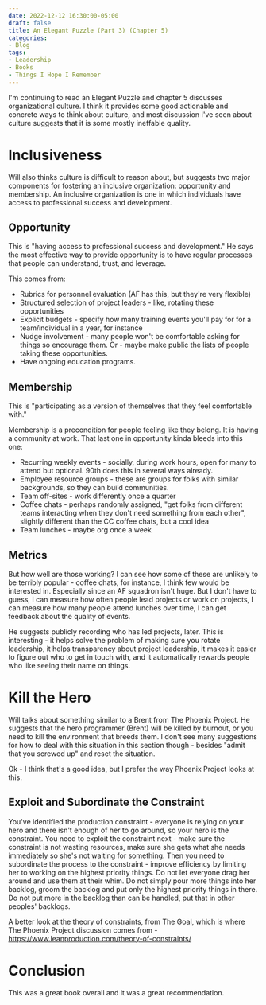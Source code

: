 ```yaml
---
date: 2022-12-12 16:30:00-05:00
draft: false
title: An Elegant Puzzle (Part 3) (Chapter 5)
categories:
- Blog
tags:
- Leadership
- Books
- Things I Hope I Remember
---
```


I'm continuing to read an Elegant Puzzle and chapter 5 discusses organizational culture.  I think it provides some good actionable and concrete ways to think about culture, and most discussion I've seen about culture suggests that it is some mostly ineffable quality.

# Inclusiveness

Will also thinks culture is difficult to reason about, but suggests two major components for fostering an inclusive organization: opportunity and membership.  An inclusive organization is one in which individuals have access to professional success and development.

## Opportunity

This is "having access to professional success and development."  He says the most effective way to provide opportunity is to have regular processes that people can understand, trust, and leverage.

This comes from:
* Rubrics for personnel evaluation (AF has this, but they're very flexible)
* Structured selection of project leaders - like, rotating these opportunities
* Explicit budgets - specify how many training events you'll pay for for a team/individual in a year, for instance
* Nudge involvement - many people won't be comfortable asking for things so encourage them.  Or - maybe make public the lists of people taking these opportunities.
* Have ongoing education programs.

## Membership

This is "participating as a version of themselves that they feel comfortable with."

Membership is a precondition for people feeling like they belong.  It is having a community at work.  That last one in opportunity kinda bleeds into this one:

* Recurring weekly events - socially, during work hours, open for many to attend but optional.  90th does this in several ways already.
* Employee resource groups - these are groups for folks with similar backgrounds, so they can build communities.
* Team off-sites - work differently once a quarter
* Coffee chats - perhaps randomly assigned, "get folks from different teams interacting when they don't need something from each other", slightly different than the CC coffee chats, but a cool idea
* Team lunches - maybe org once a week

## Metrics

But how well are those working?  I can see how some of these are unlikely to be terribly popular - coffee chats, for instance, I think few would be interested in.  Especially since an AF squadron isn't huge.  But I don't have to guess, I can measure how often people lead projects or work on projects, I can measure how many people attend lunches over time, I can get feedback about the quality of events.

He suggests publicly recording who has led projects, later.  This is interesting - it helps solve the problem of making sure you rotate leadership, it helps transparency about project leadership, it makes it easier to figure out who to get in touch with, and it automatically rewards people who like seeing their name on things.

# Kill the Hero

Will talks about something similar to a Brent from The Phoenix Project.  He suggests that the hero programmer (Brent) will be killed by burnout, or you need to kill the environment that breeds them.  I don't see many suggestions for how to deal with this situation in this section though - besides "admit that you screwed up" and reset the situation.

Ok - I think that's a good idea, but I prefer the way Phoenix Project looks at this.

## Exploit and Subordinate the Constraint

You've identified the production constraint - everyone is relying on your hero and there isn't enough of her to go around, so your hero is the constraint.  You need to exploit the constraint next - make sure the constraint is not wasting resources, make sure she gets what she needs immediately so she's not waiting for something.  Then you need to subordinate the process to the constraint - improve efficiency by limiting her to working on the highest priority things.  Do not let everyone drag her around and use them at their whim.  Do not simply pour more things into her backlog, groom the backlog and put only the highest priority things in there.  Do not put more in the backlog than can be handled, put that in other peoples' backlogs.

A better look at the theory of constraints, from The Goal, which is where The Phoenix Project discussion comes from - https://www.leanproduction.com/theory-of-constraints/

# Conclusion

This was a great book overall and it was a great recommendation.

